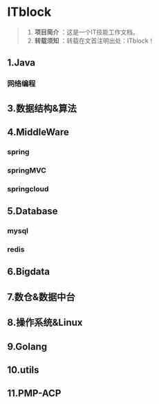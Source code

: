 # ITblock

> 1. **项目简介** ：这是一个IT技能工作文档。
> 2. **转载须知** ：转载在文首注明出处：ITblock！

## 1.Java

### 网络编程


## 3.数据结构&算法

## 4.MiddleWare
### spring
### springMVC
### springcloud

## 5.Database
### mysql
### redis

## 6.Bigdata

## 7.数仓&数据中台

## 8.操作系统&Linux

## 9.Golang

## 10.utils

## 11.PMP-ACP


